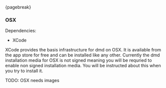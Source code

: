 {pagebreak}

### OSX
Dependencies:

- XCode

XCode provides the basis infrastructure for dmd on OSX. It is available from the app store for free and can be installed like any other.
Currently the dmd installation media for OSX is not signed meaning you will be requried to enable non signed installation media. You will be instructed about this when you try to install it.

TODO: OSX needs images